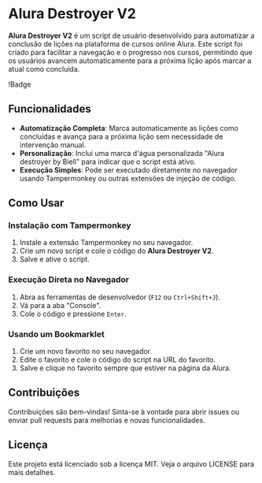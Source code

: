 # Alura Destroyer V2

**Alura Destroyer V2** é um script de usuário desenvolvido para automatizar a conclusão de lições na plataforma de cursos online Alura. Este script foi criado para facilitar a navegação e o progresso nos cursos, permitindo que os usuários avancem automaticamente para a próxima lição após marcar a atual como concluída.

!Badge

## Funcionalidades

- **Automatização Completa**: Marca automaticamente as lições como concluídas e avança para a próxima lição sem necessidade de intervenção manual.
- **Personalização**: Inclui uma marca d'água personalizada "Alura destroyer by Biell" para indicar que o script está ativo.
- **Execução Simples**: Pode ser executado diretamente no navegador usando Tampermonkey ou outras extensões de injeção de código.

## Como Usar

### Instalação com Tampermonkey

1. Instale a extensão Tampermonkey no seu navegador.
2. Crie um novo script e cole o código do **Alura Destroyer V2**.
3. Salve e ative o script.

### Execução Direta no Navegador

1. Abra as ferramentas de desenvolvedor (`F12` ou `Ctrl+Shift+J`).
2. Vá para a aba "Console".
3. Cole o código e pressione `Enter`.

### Usando um Bookmarklet

1. Crie um novo favorito no seu navegador.
2. Edite o favorito e cole o código do script na URL do favorito.
3. Salve e clique no favorito sempre que estiver na página da Alura.

## Contribuições

Contribuições são bem-vindas! Sinta-se à vontade para abrir issues ou enviar pull requests para melhorias e novas funcionalidades.

## Licença

Este projeto está licenciado sob a licença MIT. Veja o arquivo LICENSE para mais detalhes.
